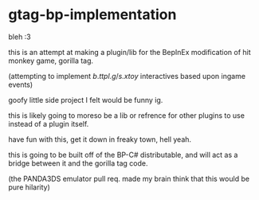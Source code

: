 # gtag-bp-implementation
bleh :3

this is an attempt at making a plugin/lib for the BepInEx modification of hit monkey game, gorilla tag.

(attempting to implement *b*.*ttpl*.*g*/*s.xtoy* interactives based upon ingame events)

goofy little side project I felt would be funny ig. 

this is likely going to moreso be a lib or refrence for other plugins to use instead of a plugin itself.

have fun with this, get it down in freaky town, hell yeah.

this is going to be built off of the BP-C# distributable, and will act as a bridge between it and the gorilla tag code.

(the PANDA3DS emulator pull req. made my brain think that this would be pure hilarity)
